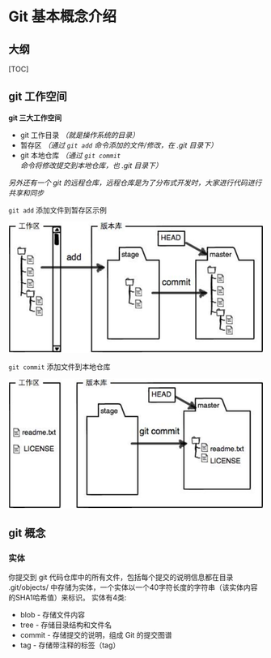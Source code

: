 # Git 基本概念介绍

## 大纲
[TOC]


## git 工作空间

**git 三大工作空间**
- git 工作目录 *（就是操作系统的目录）*
- 暂存区 *（通过 `git add` 命令添加的文件/修改，在 .git 目录下）*
- git 本地仓库 *（通过 `git commit` 命令将修改提交到本地仓库，也 .git 目录下）*

*另外还有一个 git 的远程仓库，远程仓库是为了分布式开发时，大家进行代码进行共享和同步*

`git add` 添加文件到暂存区示例

![git add 添加文件到暂存区](../images/ch1/01.png)

`git commit` 添加文件到本地仓库

![git commit 添加文件到本地仓库](../images/ch1/02.png)


## git 概念


### 实体
你提交到 git 代码仓库中的所有文件，包括每个提交的说明信息都在目录 .git/objects/ 中存储为实体，一个实体以一个40字符长度的字符串（该实体内容的SHA1哈希值）来标识。
实体有4类:
- blob - 存储文件内容
- tree - 存储目录结构和文件名
- commit - 存储提交的说明，组成 Git 的提交图谱
- tag - 存储带注释的标签（tag）

